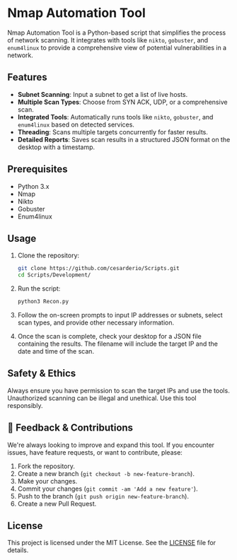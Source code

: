 # Nmap Automation Tool

Nmap Automation Tool is a Python-based script that simplifies the process of network scanning. It integrates with tools like `nikto`, `gobuster`, and `enum4linux` to provide a comprehensive view of potential vulnerabilities in a network.

## Features

- **Subnet Scanning**: Input a subnet to get a list of live hosts.
- **Multiple Scan Types**: Choose from SYN ACK, UDP, or a comprehensive scan.
- **Integrated Tools**: Automatically runs tools like `nikto`, `gobuster`, and `enum4linux` based on detected services.
- **Threading**: Scans multiple targets concurrently for faster results.
- **Detailed Reports**: Saves scan results in a structured JSON format on the desktop with a timestamp.

## Prerequisites

- Python 3.x
- Nmap
- Nikto
- Gobuster
- Enum4linux

## Usage

1. Clone the repository:

   ```bash
   git clone https://github.com/cesarderio/Scripts.git
   cd Scripts/Development/
   ```

2. Run the script:

   ```bash
   python3 Recon.py
   ```

3. Follow the on-screen prompts to input IP addresses or subnets, select scan types, and provide other necessary information.

4. Once the scan is complete, check your desktop for a JSON file containing the results. The filename will include the target IP and the date and time of the scan.

## Safety & Ethics

Always ensure you have permission to scan the target IPs and use the tools. Unauthorized scanning can be illegal and unethical. Use this tool responsibly.

## 📝 Feedback & Contributions

We're always looking to improve and expand this tool. If you encounter issues, have feature requests, or want to contribute, please:

1. Fork the repository.
2. Create a new branch (`git checkout -b new-feature-branch`).
3. Make your changes.
4. Commit your changes (`git commit -am 'Add a new feature'`).
5. Push to the branch (`git push origin new-feature-branch`).
6. Create a new Pull Request.

## License

This project is licensed under the MIT License. See the [LICENSE](LICENSE) file for details.
